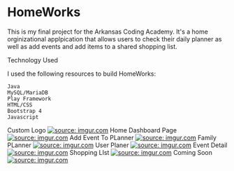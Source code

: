 # HomeWorks

This is my final project for the Arkansas Coding Academy. It's a home orginizational applpication that allows users to check their daily planner as well as add events and add items to a shared shopping list. 



Technology Used

I used the following resources to build HomeWorks:

    Java
    MySQL/MariaDB
    Play Framework
    HTML/CSS
    Bootstrap 4
    Javascript

Custom Logo
<a href="https://imgur.com/oEAQ8xZ"><img src="https://i.imgur.com/oEAQ8xZ.jpg" title="source: imgur.com" /></a>
Home Dashboard Page
<a href="https://imgur.com/HUCn7fv"><img src="https://i.imgur.com/HUCn7fv.png" title="source: imgur.com" /></a>
Add Event To PLanner
<a href="https://imgur.com/sZgX42c"><img src="https://i.imgur.com/sZgX42c.png" title="source: imgur.com" /></a>
Family PLanner
<a href="https://imgur.com/zKe1y3E"><img src="https://i.imgur.com/zKe1y3E.png" title="source: imgur.com" /></a>
User Planer
<a href="https://imgur.com/M9iOgXK"><img src="https://i.imgur.com/M9iOgXK.png" title="source: imgur.com" /></a>
Event Detail
<a href="https://imgur.com/yp804wv"><img src="https://i.imgur.com/yp804wv.png" title="source: imgur.com" /></a>
Shopping LIst
<a href="https://imgur.com/6nbUqNk"><img src="https://i.imgur.com/6nbUqNk.png" title="source: imgur.com" /></a>
Coming Soon
<a href="https://imgur.com/qOo8H7j"><img src="https://i.imgur.com/qOo8H7j.png" title="source: imgur.com" /></a>
